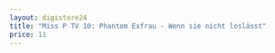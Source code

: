 ```yaml
---
layout: digistore24
title: "Miss P TV 10: Phantom Exfrau - Wenn sie nicht loslässt"
price: 11
---
```

